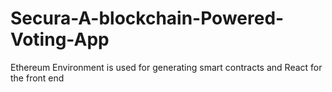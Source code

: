 # Secura-A-blockchain-Powered-Voting-App
Ethereum Environment is used for generating smart contracts and React for the front end
